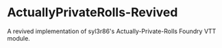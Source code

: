 # ActuallyPrivateRolls-Revived
A revived implementation of syl3r86's Actually-Private-Rolls Foundry VTT module.
